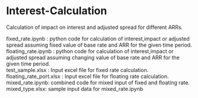 # Interest-Calculation
Calculation of impact on interest and adjusted spread for different ARRs.<br>

fixed_rate.ipynb : python code for calculation of interest,impact or adjusted spread assuming fixed value of base rate and ARR for the given time period.<br>
floating_rate.ipynb :  python code for calculation of interest,impact or adjusted spread assuming changing value of base rate and ARR for the given time period.<br>
test_sample.xlsx : Input excel file for fixed rate calculation.<br>
floating_rate_port.xlsx : Input excel file for floating rate calculation.<br> 
mixed_rate.ipynb: combined code for mixed input of fixed and floating rate.<br>
mixed_type.xlsx: sample input data for mixed_rate.ipynb
